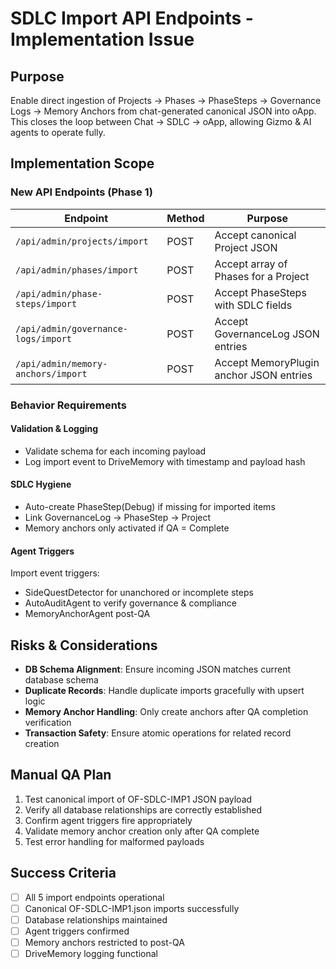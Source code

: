 # SDLC Import API Endpoints - Implementation Issue

## Purpose
Enable direct ingestion of Projects → Phases → PhaseSteps → Governance Logs → Memory Anchors from chat-generated canonical JSON into oApp. This closes the loop between Chat → SDLC → oApp, allowing Gizmo & AI agents to operate fully.

## Implementation Scope

### New API Endpoints (Phase 1)
| Endpoint | Method | Purpose |
|----------|--------|---------|
| `/api/admin/projects/import` | POST | Accept canonical Project JSON |
| `/api/admin/phases/import` | POST | Accept array of Phases for a Project |
| `/api/admin/phase-steps/import` | POST | Accept PhaseSteps with SDLC fields |
| `/api/admin/governance-logs/import` | POST | Accept GovernanceLog JSON entries |
| `/api/admin/memory-anchors/import` | POST | Accept MemoryPlugin anchor JSON entries |

### Behavior Requirements

#### Validation & Logging
- Validate schema for each incoming payload
- Log import event to DriveMemory with timestamp and payload hash

#### SDLC Hygiene
- Auto-create PhaseStep(Debug) if missing for imported items
- Link GovernanceLog → PhaseStep → Project
- Memory anchors only activated if QA = Complete

#### Agent Triggers
Import event triggers:
- SideQuestDetector for unanchored or incomplete steps
- AutoAuditAgent to verify governance & compliance
- MemoryAnchorAgent post-QA

## Risks & Considerations
- **DB Schema Alignment**: Ensure incoming JSON matches current database schema
- **Duplicate Records**: Handle duplicate imports gracefully with upsert logic
- **Memory Anchor Handling**: Only create anchors after QA completion verification
- **Transaction Safety**: Ensure atomic operations for related record creation

## Manual QA Plan
1. Test canonical import of OF-SDLC-IMP1 JSON payload
2. Verify all database relationships are correctly established
3. Confirm agent triggers fire appropriately
4. Validate memory anchor creation only after QA complete
5. Test error handling for malformed payloads

## Success Criteria
- [ ] All 5 import endpoints operational
- [ ] Canonical OF-SDLC-IMP1.json imports successfully
- [ ] Database relationships maintained
- [ ] Agent triggers confirmed
- [ ] Memory anchors restricted to post-QA
- [ ] DriveMemory logging functional
